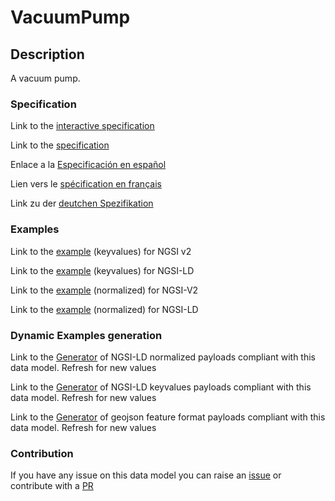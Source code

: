 # VacuumPump

## Description 

A vacuum pump.
### Specification

Link to the [interactive specification](https://swagger.lab.fiware.org/?url=https://github.com/smart-data-models/dataModel.RoboticIndustrialActivities/blob/master/VacuumPump/swagger.yaml)

Link to the [specification](https://github.com/smart-data-models/dataModel.RoboticIndustrialActivities/blob/master/VacuumPump/doc/spec.md)

Enlace a la [Especificación en español](https://github.com/smart-data-models/dataModel.RoboticIndustrialActivities/blob/master/VacuumPump/doc/spec_ES.md)

Lien vers le [spécification en français](https://github.com/smart-data-models/dataModel.RoboticIndustrialActivities/blob/master/VacuumPump/doc/spec_FR.md)

Link zu der [deutchen Spezifikation](https://github.com/smart-data-models/dataModel.RoboticIndustrialActivities/blob/master/VacuumPump/doc/spec_DE.md)
### Examples

Link to the [example](https://github.com/smart-data-models/dataModel.RoboticIndustrialActivities/blob/master/VacuumPump/examples/example.json) (keyvalues) for NGSI v2

Link to the [example](https://github.com/smart-data-models/dataModel.RoboticIndustrialActivities/blob/master/VacuumPump/examples/example.jsonld) (keyvalues) for NGSI-LD

Link to the [example](https://github.com/smart-data-models/dataModel.RoboticIndustrialActivities/blob/master/VacuumPump/examples/example-normalized.json) (normalized) for NGSI-V2

Link to the [example](https://github.com/smart-data-models/dataModel.RoboticIndustrialActivities/blob/master/VacuumPump/examples/example-normalized.jsonld) (normalized) for NGSI-LD
### Dynamic Examples generation

Link to the [Generator](https://smartdatamodels.org/extra/ngsi-ld_generator_v0.92.php?schemaUrl=https://raw.githubusercontent.com/smart-data-models/dataModel.RoboticIndustrialActivities/master/VacuumPump/schema.json&email=info@smartdatamodels.org) of NGSI-LD normalized payloads compliant with this data model. Refresh for new values

Link to the [Generator](https://smartdatamodels.org/extra/ngsi-ld_generator_keyvalues_v0.92.php?schemaUrl=https://raw.githubusercontent.com/smart-data-models/dataModel.RoboticIndustrialActivities/master/VacuumPump/schema.json&email=info@smartdatamodels.org) of NGSI-LD keyvalues payloads compliant with this data model. Refresh for new values

Link to the [Generator](https://smartdatamodels.org/extra/geojson_features_generator_v1.0.php?schemaUrl=https://raw.githubusercontent.com/smart-data-models/dataModel.RoboticIndustrialActivities/master/VacuumPump/schema.json&email=info@smartdatamodels.org) of geojson feature format payloads compliant with this data model. Refresh for new values
### Contribution

 If you have any issue on this data model you can raise an [issue](https://github.com/smart-data-models/dataModel.RoboticIndustrialActivities/issues)  or contribute with a [PR](https://github.com/smart-data-models/dataModel.RoboticIndustrialActivities/pulls)